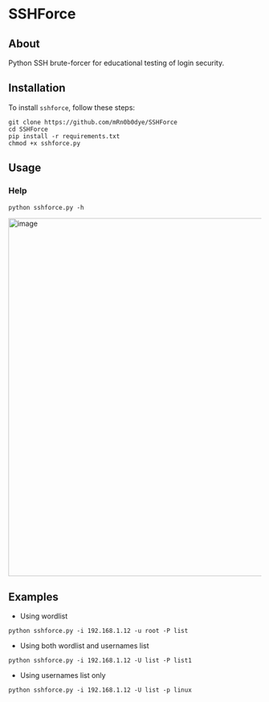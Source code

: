 # SSHForce

## About
Python SSH brute-forcer for educational testing of login security.
## Installation
To install ```sshforce```, follow these steps:
```
git clone https://github.com/mRn0b0dye/SSHForce
cd SSHForce
pip install -r requirements.txt
chmod +x sshforce.py
```
## Usage
### Help
```
python sshforce.py -h
```

<img width="713" alt="image" src="https://github.com/mRn0b0dye/SSHForce/assets/114957011/1211c3d8-d286-4951-91f6-0aac6e230440">

## Examples
- Using wordlist
```
python sshforce.py -i 192.168.1.12 -u root -P list
```
- Using both wordlist and usernames list
```
python sshforce.py -i 192.168.1.12 -U list -P list1
```
- Using usernames list only
```
python sshforce.py -i 192.168.1.12 -U list -p linux
```
